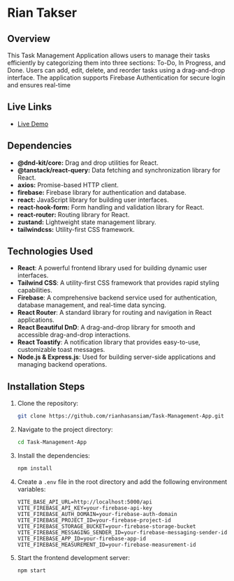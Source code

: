 # Rian Takser

## Overview

This Task Management Application allows users to manage their tasks efficiently by categorizing them into three sections: To-Do, In Progress, and Done. Users can add, edit, delete, and reorder tasks using a drag-and-drop interface. The application supports Firebase Authentication for secure login and ensures real-time

## Live Links

- [Live Demo](https://task-management-cp.web.app)

## Dependencies

- **@dnd-kit/core:** Drag and drop utilities for React.
- **@tanstack/react-query:** Data fetching and synchronization library for React.
- **axios:** Promise-based HTTP client.
- **firebase:** Firebase library for authentication and database.
- **react:** JavaScript library for building user interfaces.
- **react-hook-form:** Form handling and validation library for React.
- **react-router:** Routing library for React.
- **zustand:** Lightweight state management library.
- **tailwindcss:** Utility-first CSS framework.




## Technologies Used

- **React**: A powerful frontend library used for building dynamic user interfaces.
- **Tailwind CSS**: A utility-first CSS framework that provides rapid styling capabilities.
- **Firebase**: A comprehensive backend service used for authentication, database management, and real-time data syncing.
- **React Router**: A standard library for routing and navigation in React applications.
- **React Beautiful DnD**: A drag-and-drop library for smooth and accessible drag-and-drop interactions.
- **React Toastify**: A notification library that provides easy-to-use, customizable toast messages.
- **Node.js & Express.js**: Used for building server-side applications and managing backend operations.



## Installation Steps

1. Clone the repository:
    ```bash
    git clone https://github.com/rianhasansiam/Task-Management-App.git
    ```
2. Navigate to the project directory:
    ```bash
    cd Task-Management-App
    ```
3. Install the dependencies:
    ```bash
    npm install
    ```
4. Create a `.env` file in the root directory and add the following environment variables:
    ```dotenv
    VITE_BASE_API_URL=http://localhost:5000/api
    VITE_FIREBASE_API_KEY=your-firebase-api-key
    VITE_FIREBASE_AUTH_DOMAIN=your-firebase-auth-domain
    VITE_FIREBASE_PROJECT_ID=your-firebase-project-id
    VITE_FIREBASE_STORAGE_BUCKET=your-firebase-storage-bucket
    VITE_FIREBASE_MESSAGING_SENDER_ID=your-firebase-messaging-sender-id
    VITE_FIREBASE_APP_ID=your-firebase-app-id
    VITE_FIREBASE_MEASUREMENT_ID=your-firebase-measurement-id
    ```

5. Start the frontend development server:
    ```bash
    npm start
    ```





